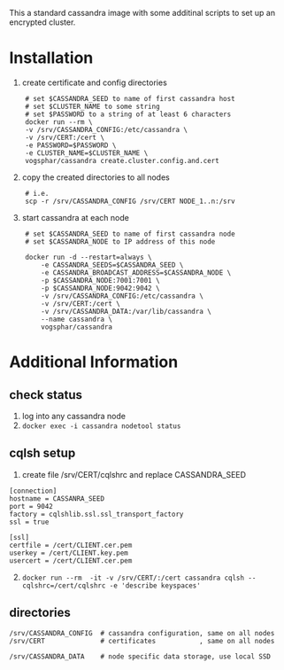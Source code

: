 This a standard cassandra image with some additinal scripts to set up an encrypted cluster.

# Installation 

1. create certificate and config directories
```
    # set $CASSANDRA_SEED to name of first cassandra host 
    # set $CLUSTER_NAME to some string
    # set $PASSWORD to a string of at least 6 characters
    docker run --rm \
    -v /srv/CASSANDRA_CONFIG:/etc/cassandra \
    -v /srv/CERT:/cert \
    -e PASSWORD=$PASSWORD \
    -e CLUSTER_NAME=$CLUSTER_NAME \
    vogsphar/cassandra create.cluster.config.and.cert
```
2. copy the created directories to all nodes
```
    # i.e.
    scp -r /srv/CASSANDRA_CONFIG /srv/CERT NODE_1..n:/srv
```
3. start cassandra at each node
```
    # set $CASSANDRA_SEED to name of first cassandra node
    # set $CASSANDRA_NODE to IP address of this node

    docker run -d --restart=always \
        -e CASSANDRA_SEEDS=$CASSANDRA_SEED \
        -e CASSANDRA_BROADCAST_ADDRESS=$CASSANDRA_NODE \
        -p $CASSANDRA_NODE:7001:7001 \
        -p $CASSANDRA_NODE:9042:9042 \
        -v /srv/CASSANDRA_CONFIG:/etc/cassandra \
        -v /srv/CERT:/cert \
        -v /srv/CASSANDRA_DATA:/var/lib/cassandra \
        --name cassandra \
        vogsphar/cassandra
```


# Additional Information
## check status
1. log into any cassandra node
2. ```docker exec -i cassandra nodetool status```

## cqlsh setup
1. create file /srv/CERT/cqlshrc and replace CASSANDRA_SEED
```
[connection]
hostname = CASSANRA_SEED
port = 9042
factory = cqlshlib.ssl.ssl_transport_factory
ssl = true

[ssl]
certfile = /cert/CLIENT.cer.pem
userkey = /cert/CLIENT.key.pem
usercert = /cert/CLIENT.cer.pem
```
2. ```docker run --rm  -it -v /srv/CERT/:/cert cassandra cqlsh --cqlshrc=/cert/cqlshrc -e 'describe keyspaces' ```

## directories
```
/srv/CASSANDRA_CONFIG  # cassandra configuration, same on all nodes
/srv/CERT              # certificates           , same on all nodes

/srv/CASSANDRA_DATA    # node specific data storage, use local SSD
```